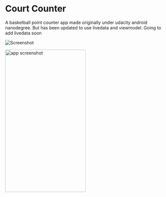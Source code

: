 # Court Counter

A basketball point counter app made originally under udacity android nanodegree.
But has been updated to use livedata and viewmodel.
Going to add livedata soon

![Screenshot](https://github.com/RoneyThomas/CourtConter/blob/main/docs/screenshot.webp?raw=true)

<img src="https://github.com/RoneyThomas/CourtConter/blob/main/docs/screenshot.webp?raw=true" alt="app screenshot" width="257.63" height="458" />